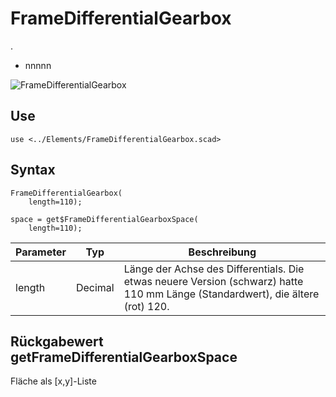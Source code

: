 # FrameDifferentialGearbox
.
- nnnnn

![FrameDifferentialGearbox](../../images/FrameDifferentialGearbox.png)

## Use
```
use <../Elements/FrameDifferentialGearbox.scad>
```

## Syntax
```
FrameDifferentialGearbox(
    length=110);

space = get$FrameDifferentialGearboxSpace(
    length=110);
```

| Parameter | Typ | Beschreibung |
| ------ | ------ | ------ |
| length | Decimal | Länge der Achse des Differentials. Die etwas neuere Version (schwarz) hatte 110 mm Länge (Standardwert), die ältere (rot) 120. |

## Rückgabewert getFrameDifferentialGearboxSpace
Fläche als \[x,y]-Liste